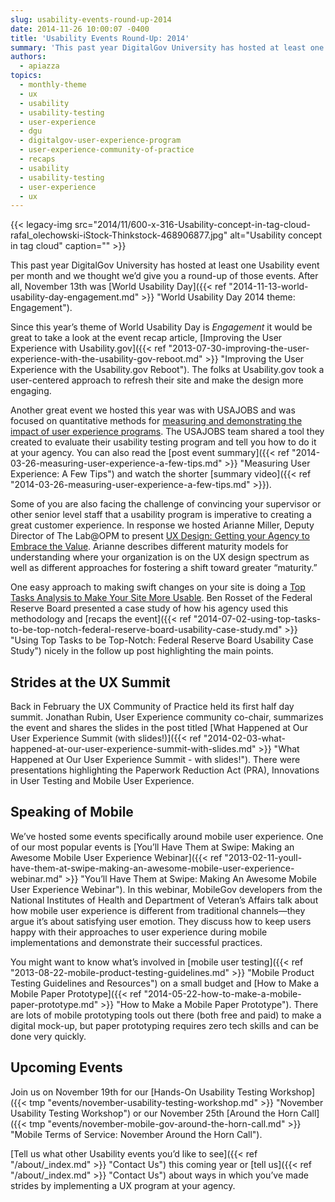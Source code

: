 ```yaml
---
slug: usability-events-round-up-2014
date: 2014-11-26 10:00:07 -0400
title: 'Usability Events Round-Up: 2014'
summary: 'This past year DigitalGov University has hosted at least one Usability event per month and we thought we&#8217;d give you a round-up of those events. After all, November 13th was World Usability Day. Since this year&#8217;s theme of World Usability Day is Engagement it would be great to take a look at the event recap'
authors:
  - apiazza
topics:
  - monthly-theme
  - ux
  - usability
  - usability-testing
  - user-experience
  - dgu
  - digitalgov-user-experience-program
  - user-experience-community-of-practice
  - recaps
  - usability
  - usability-testing
  - user-experience
  - ux
---
```


{{< legacy-img src="2014/11/600-x-316-Usability-concept-in-tag-cloud-rafal_olechowski-iStock-Thinkstock-468906877.jpg" alt="Usability concept in tag cloud" caption="" >}}

This past year DigitalGov University has hosted at least one Usability event per month and we thought we&#8217;d give you a round-up of those events. After all, November 13th was [World Usability Day]({{< ref "2014-11-13-world-usability-day-engagement.md" >}} "World Usability Day 2014 theme: Engagement").

Since this year&#8217;s theme of World Usability Day is _Engagement_ it would be great to take a look at the event recap article, [Improving the User Experience with Usability.gov]({{< ref "2013-07-30-improving-the-user-experience-with-the-usability-gov-reboot.md" >}} "Improving the User Experience with the Usability.gov Reboot"). The folks at Usability.gov took a user-centered approach to refresh their site and make the design more engaging.

Another great event we hosted this year was with USAJOBS and was focused on quantitative methods for [measuring and demonstrating the impact of user experience programs](http://www.youtube.com/watch?v=WxF-UpNMs60&list=UU5V8jrK77-8gsa9RL_taG9A). The USAJOBS team shared a tool they created to evaluate their usability testing program and tell you how to do it at your agency. You can also read the [post event summary]({{< ref "2014-03-26-measuring-user-experience-a-few-tips.md" >}} "Measuring User Experience: A Few Tips") and watch the shorter [summary video]({{< ref "2014-03-26-measuring-user-experience-a-few-tips.md" >}}).

Some of you are also facing the challenge of convincing your supervisor or other senior level staff that a usability program is imperative to creating a great customer experience. In response we hosted Arianne Miller, Deputy Director of The Lab@OPM to present [UX Design: Getting your Agency to Embrace the Value](http://www.youtube.com/watch?v=Xks76hzprqw&list=UU5V8jrK77-8gsa9RL_taG9A). Arianne describes different maturity models for understanding where your organization is on the UX design spectrum as well as different approaches for fostering a shift toward greater &#8220;maturity.&#8221;

One easy approach to making swift changes on your site is doing a [Top Tasks Analysis to Make Your Site More Usable](http://www.youtube.com/watch?v=q_W5aj3P7lo&list=UU5V8jrK77-8gsa9RL_taG9A). Ben Rosset of the Federal Reserve Board presented a case study of how his agency used this methodology and [recaps the event]({{< ref "2014-07-02-using-top-tasks-to-be-top-notch-federal-reserve-board-usability-case-study.md" >}} "Using Top Tasks to be Top-Notch: Federal Reserve Board Usability Case Study") nicely in the follow up post highlighting the main points.

## Strides at the UX Summit

Back in February the UX Community of Practice held its first half day summit. Jonathan Rubin, User Experience community co-chair, summarizes the event and shares the slides in the post titled [What Happened at Our User Experience Summit (with slides!)]({{< ref "2014-02-03-what-happened-at-our-user-experience-summit-with-slides.md" >}} "What Happened at Our User Experience Summit - with slides!"). There were presentations highlighting the Paperwork Reduction Act (PRA), Innovations in User Testing and Mobile User Experience.

## Speaking of Mobile

We&#8217;ve hosted some events specifically around mobile user experience. One of our most popular events is [You&#8217;ll Have Them at Swipe: Making an Awesome Mobile User Experience Webinar]({{< ref "2013-02-11-youll-have-them-at-swipe-making-an-awesome-mobile-user-experience-webinar.md" >}} "You’ll Have Them at Swipe: Making An Awesome Mobile User Experience Webinar"). In this webinar, MobileGov developers from the National Institutes of Health and Department of Veteran&#8217;s Affairs talk about how mobile user experience is different from traditional channels—they argue it&#8217;s about satisfying user emotion. They discuss how to keep users happy with their approaches to user experience during mobile implementations and demonstrate their successful practices.

You might want to know what&#8217;s involved in [mobile user testing]({{< ref "2013-08-22-mobile-product-testing-guidelines.md" >}} "Mobile Product Testing Guidelines and Resources") on a small budget and [How to Make a Mobile Paper Prototype]({{< ref "2014-05-22-how-to-make-a-mobile-paper-prototype.md" >}} "How to Make a Mobile Paper Prototype"). There are lots of mobile prototyping tools out there (both free and paid) to make a digital mock-up, but paper prototyping requires zero tech skills and can be done very quickly.

## Upcoming Events

Join us on November 19th for our [Hands-On Usability Testing Workshop]({{< tmp "events/november-usability-testing-workshop.md" >}} "November Usability Testing Workshop") or our November 25th [Around the Horn Call]({{< tmp "events/november-mobile-gov-around-the-horn-call.md" >}} "Mobile Terms of Service: November Around the Horn Call").

[Tell us what other Usability events you&#8217;d like to see]({{< ref "/about/_index.md" >}} "Contact Us") this coming year or [tell us]({{< ref "/about/_index.md" >}} "Contact Us") about ways in which you&#8217;ve made strides by implementing a UX program at your agency.
